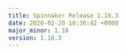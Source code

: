 ```yaml
---
title: Spinnaker Release 1.18.3
date: 2020-02-20 18:36:42 +0000
major_minor: 1.18
version: 1.18.3
---
```


<script src="https://gist.github.com/spinnaker-release/306d7e241272980642e918f64ed91fe3.js?file=1.18.3.md"></script>
<script src="https://gist.github.com/spinnaker-release/306d7e241272980642e918f64ed91fe3.js?file=1.18.2.md"></script>
<script src="https://gist.github.com/spinnaker-release/306d7e241272980642e918f64ed91fe3.js?file=1.18.1.md"></script>
<script src="https://gist.github.com/spinnaker-release/306d7e241272980642e918f64ed91fe3.js?file=1.18.0.md"></script>
